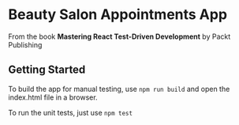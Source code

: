 # Beauty Salon Appointments App

From the book **Mastering React Test-Driven Development** by Packt Publishing

## Getting Started

To build the app for manual testing, use `npm run build` and open the index.html file in a browser.

To run the unit tests, just use `npm test`
